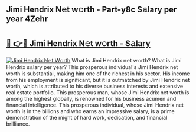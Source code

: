 ## Jimi Hendrix N𝚎t w𝚘rth - Part-y8c S𝚊lary per year 4Zehr

# <h2><a href="http://gc343ri.nevu.top/?p=Jimi+Hendrix">🔗 👉🔴 Jimi Hendrix N𝚎t w𝚘rth - S𝚊lary</a></h2>

[![Jimi Hendrix N𝚎t W𝚘rth](https://i.imgur.com/Oavwk0R.jpeg)](http://gc343ri.nevu.top/?p=Jimi+Hendrix)
What is Jimi Hendrix n𝚎t w𝚘rth? What is Jimi Hendrix s𝚊lary per year?
This prosperous individual's Jimi Hendrix net worth is substantial, making him one of the richest in his sector. His income from his employment is significant, but it is outmatched by Jimi Hendrix net worth, which is attributed to his diverse business interests and extensive real estate portfolio. This prosperous man, whose Jimi Hendrix net worth is among the highest globally, is renowned for his business acumen and financial intelligence. This prosperous individual, whose Jimi Hendrix net worth is in the billions and who earns an impressive salary, is a prime demonstration of the might of hard work, dedication, and financial brilliance.
